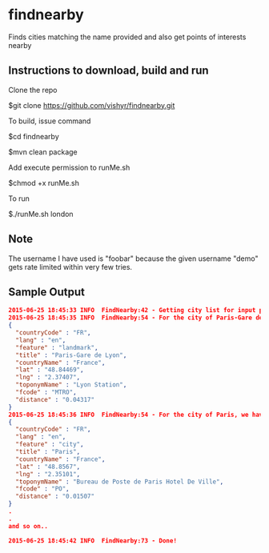 # findnearby
Finds cities matching the name provided and also get points of interests nearby

Instructions to download, build and run
------------
Clone the repo

$git clone https://github.com/vishyr/findnearby.git

To build, issue command

$cd findnearby

$mvn clean package

Add execute permission to runMe.sh

$chmod +x runMe.sh

To run 

$./runMe.sh london

Note
----
The username I have used is "foobar" because the given username "demo" gets rate limited within very few tries.

Sample Output
-------------
```json
2015-06-25 18:45:33 INFO  FindNearby:42 - Getting city list for input paris
2015-06-25 18:45:35 INFO  FindNearby:54 - For the city of Paris-Gare de Lyon, we have the following nearby points of interest
{
  "countryCode" : "FR",
  "lang" : "en",
  "feature" : "landmark",
  "title" : "Paris-Gare de Lyon",
  "countryName" : "France",
  "lat" : "48.84469",
  "lng" : "2.37407",
  "toponymName" : "Lyon Station",
  "fcode" : "MTRO",
  "distance" : "0.04317"
}
2015-06-25 18:45:36 INFO  FindNearby:54 - For the city of Paris, we have the following nearby points of interest
{
  "countryCode" : "FR",
  "lang" : "en",
  "feature" : "city",
  "title" : "Paris",
  "countryName" : "France",
  "lat" : "48.8567",
  "lng" : "2.35101",
  "toponymName" : "Bureau de Poste de Paris Hotel De Ville",
  "fcode" : "PO",
  "distance" : "0.01507"
}
.
.
and so on..

2015-06-25 18:45:42 INFO  FindNearby:73 - Done!
```
